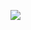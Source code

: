 [![](http://img.youtube.com/vi/MDAXXUayqoY/0.jpg)](https://www.youtube.com/watch?v=MDAXXUayqoY&list=PLb6UbFXBdbCrvdXVgY_3jp5swtvW24fYv&index=1)
